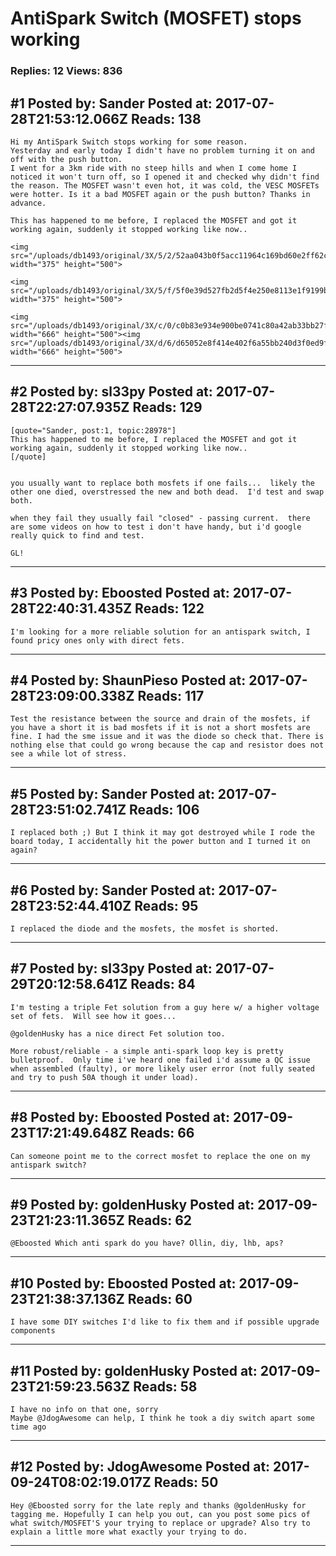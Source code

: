 # AntiSpark Switch (MOSFET) stops working

### Replies: 12 Views: 836

## \#1 Posted by: Sander Posted at: 2017-07-28T21:53:12.066Z Reads: 138

```
Hi my AntiSpark Switch stops working for some reason.
Yesterday and early today I didn't have no problem turning it on and off with the push button.
I went for a 3km ride with no steep hills and when I come home I noticed it won't turn off, so I opened it and checked why didn't find the reason. The MOSFET wasn't even hot, it was cold, the VESC MOSFETs were hotter. Is it a bad MOSFET again or the push button? Thanks in advance.

This has happened to me before, I replaced the MOSFET and got it working again, suddenly it stopped working like now..

<img src="/uploads/db1493/original/3X/5/2/52aa043b0f5acc11964c169bd60e2ff62cedd895.JPG" width="375" height="500">

<img src="/uploads/db1493/original/3X/5/f/5f0e39d527fb2d5f4e250e8113e1f9199b0f73f2.jpg" width="375" height="500">

<img src="/uploads/db1493/original/3X/c/0/c0b83e934e900be0741c80a42ab33bb27f7ec54a.jpg" width="666" height="500"><img src="/uploads/db1493/original/3X/d/6/d65052e8f414e402f6a55bb240d3f0ed9f7b947b.JPG" width="666" height="500">
```

---
## \#2 Posted by: sl33py Posted at: 2017-07-28T22:27:07.935Z Reads: 129

```
[quote="Sander, post:1, topic:28978"]
This has happened to me before, I replaced the MOSFET and got it working again, suddenly it stopped working like now..
[/quote]


you usually want to replace both mosfets if one fails...  likely the other one died, overstressed the new and both dead.  I'd test and swap both.

when they fail they usually fail "closed" - passing current.  there are some videos on how to test i don't have handy, but i'd google really quick to find and test.

GL!
```

---
## \#3 Posted by: Eboosted Posted at: 2017-07-28T22:40:31.435Z Reads: 122

```
I'm looking for a more reliable solution for an antispark switch, I found pricy ones only with direct fets.
```

---
## \#4 Posted by: ShaunPieso Posted at: 2017-07-28T23:09:00.338Z Reads: 117

```
Test the resistance between the source and drain of the mosfets, if you have a short it is bad mosfets if it is not a short mosfets are fine. I had the sme issue and it was the diode so check that. There is nothing else that could go wrong because the cap and resistor does not see a while lot of stress.
```

---
## \#5 Posted by: Sander Posted at: 2017-07-28T23:51:02.741Z Reads: 106

```
I replaced both ;) But I think it may got destroyed while I rode the board today, I accidentally hit the power button and I turned it on again?
```

---
## \#6 Posted by: Sander Posted at: 2017-07-28T23:52:44.410Z Reads: 95

```
I replaced the diode and the mosfets, the mosfet is shorted.
```

---
## \#7 Posted by: sl33py Posted at: 2017-07-29T20:12:58.641Z Reads: 84

```
I'm testing a triple Fet solution from a guy here w/ a higher voltage set of fets.  Will see how it goes...

@goldenHusky has a nice direct Fet solution too.

More robust/reliable - a simple anti-spark loop key is pretty bulletproof.  Only time i've heard one failed i'd assume a QC issue when assembled (faulty), or more likely user error (not fully seated and try to push 50A though it under load).
```

---
## \#8 Posted by: Eboosted Posted at: 2017-09-23T17:21:49.648Z Reads: 66

```
Can someone point me to the correct mosfet to replace the one on my antispark switch?
```

---
## \#9 Posted by: goldenHusky Posted at: 2017-09-23T21:23:11.365Z Reads: 62

```
@Eboosted Which anti spark do you have? Ollin, diy, lhb, aps?
```

---
## \#10 Posted by: Eboosted Posted at: 2017-09-23T21:38:37.136Z Reads: 60

```
I have some DIY switches I'd like to fix them and if possible upgrade components
```

---
## \#11 Posted by: goldenHusky Posted at: 2017-09-23T21:59:23.563Z Reads: 58

```
I have no info on that one, sorry
Maybe @JdogAwesome can help, I think he took a diy switch apart some time ago
```

---
## \#12 Posted by: JdogAwesome Posted at: 2017-09-24T08:02:19.017Z Reads: 50

```
Hey @Eboosted sorry for the late reply and thanks @goldenHusky for tagging me. Hopefully I can help you out, can you post some pics of what switch/MOSFET'S your trying to replace or upgrade? Also try to explain a little more what exactly your trying to do.
```

---
